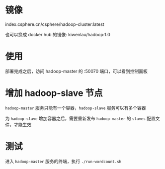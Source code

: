 # 镜像

index.csphere.cn/csphere/hadoop-cluster:latest

也可以换成 docker hub 的镜像:  kiwenlau/hadoop:1.0

# 使用

部署完成之后，访问 hadoop-master 的 :50070 端口，可以看到控制面板


# 增加 hadoop-slave 节点

`hadoop-master` 服务只能有一个容器，`hadoop-slave` 服务可以有多个容器

为 `hadoop-slave` 增加容器之后，需要重新发布 `hadoop-master` 的 `slaves` 配置文件，才能生效

# 测试

进入 `hadoop-master` 服务的终端，执行 `./run-wordcount.sh`


